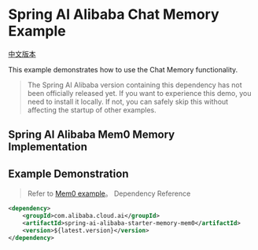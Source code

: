 # Spring AI Alibaba Chat Memory Example

[中文版本](./README-zh.md)

This example demonstrates how to use the Chat Memory functionality.

> The Spring AI Alibaba version containing this dependency has not been officially released yet. If you want to experience this demo, you need to install it locally. If not, you can safely skip this without affecting the startup of other examples.

## Spring AI Alibaba Mem0 Memory Implementation

## Example Demonstration
> Refer to [Mem0 example](https://github.com/springaialibaba/spring-ai-alibaba-examples/spring-ai-alibaba-mem0-example/README.md)。
> Dependency Reference
```xml
<dependency>
    <groupId>com.alibaba.cloud.ai</groupId>
    <artifactId>spring-ai-alibaba-starter-memory-mem0</artifactId>
    <version>${latest.version}</version>
</dependency>
```
